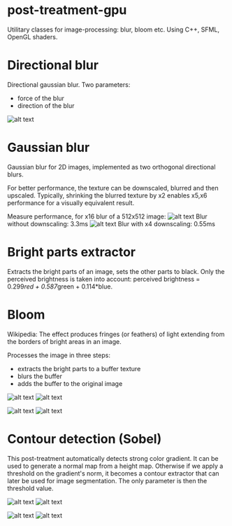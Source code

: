 # post-treatment-gpu

Utilitary classes for image-processing: blur, bloom etc.  Using C++, SFML, OpenGL shaders.


# Directional blur

Directional gaussian blur.
Two parameters:
* force of the blur
* direction of the blur
 
![alt text](rc/directionalBlur/result.png "Directional blur")


# Gaussian blur

Gaussian blur for 2D images, implemented as two orthogonal directional blurs.

For better performance, the texture can be downscaled,
blurred and then upscaled. Typically, shrinking the blurred
texture by x2 enables x5,x6 performance for a visually equivalent result.

Measure performance, for x16 blur of a 512x512 image:
![alt text](rc/blur/blurx16_scalingx1.png "Blur without downscaling, 3.3ms")
Blur without downscaling: 3.3ms
![alt text](rc/blur/blurx16_scalingx4.png "Blur with x4 downscaling, 0.55ms")
Blur with x4 downscaling: 0.55ms


# Bright parts extractor

Extracts the bright parts of an image, sets the other parts to black.
Only the perceived brightness is taken into account:
perceived brightness = 0.299*red + 0.587*green + 0.114*blue.


# Bloom

Wikipedia:
The effect produces fringes (or feathers) of light extending from the borders of bright areas in an image.

Processes the image in three steps:
- extracts the bright parts to a buffer texture
- blurs the buffer
- adds the buffer to the original image

![alt text](rc/bloom/1_original.png "Original")
![alt text](rc/bloom/1_result.png "Original with bloom")


![alt text](rc/bloom/2_original.png "Original")
![alt text](rc/bloom/2_result.png "Original with bloom")


# Contour detection (Sobel)
This post-treatment automatically detects strong color gradient.
It can be used to generate a normal map from a height map.
Otherwise if we apply a threshold on the gradient's norm, it becomes a contour extractor that can later be used for image segmentation. The only parameter is then the threshold value.

![alt text](rc/sobel/heightmap.jpg "Original height map")
![alt text](rc/sobel/normals.jpg "Computed normal map")

![alt text](rc/sobel/original.png "Original")
![alt text](rc/sobel/processed.png "Original with bloom")
